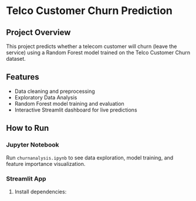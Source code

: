 # Telco Customer Churn Prediction

## Project Overview
This project predicts whether a telecom customer will churn (leave the service) using a Random Forest model trained on the Telco Customer Churn dataset.

## Features
- Data cleaning and preprocessing
- Exploratory Data Analysis
- Random Forest model training and evaluation
- Interactive Streamlit dashboard for live predictions

## How to Run

### Jupyter Notebook
Run `churnanalysis.ipynb` to see data exploration, model training, and feature importance visualization.

### Streamlit App
1. Install dependencies:
